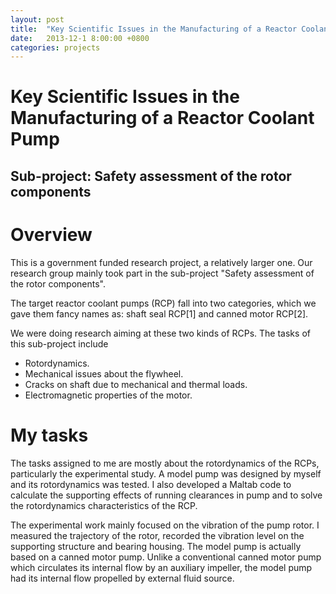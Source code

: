```yaml
---
layout: post
title:  "Key Scientific Issues in the Manufacturing of a Reactor Coolant Pump"
date:   2013-12-1 8:00:00 +0800
categories: projects
---
```


# Key Scientific Issues in the Manufacturing of a Reactor Coolant Pump #

## Sub-project: Safety assessment of the rotor components ##

# Overview

This is a government funded research project, a relatively larger one. Our research group mainly took part in the sub-project "Safety assessment of the rotor components".

The target reactor coolant pumps (RCP) fall into two categories, which we gave them fancy names as: shaft seal RCP[1] and canned motor RCP[2].



We were doing research aiming at these two kinds of RCPs. The tasks of this sub-project include

* Rotordynamics.
* Mechanical issues about the flywheel.
* Cracks on shaft due to mechanical and thermal loads.
* Electromagnetic properties of the motor.

# My tasks

The tasks assigned to me are mostly about the rotordynamics of the RCPs, particularly the experimental study. A model pump was designed by myself and its rotordynamics was tested. I also developed a Maltab code to calculate the supporting effects of running clearances in pump and to solve the rotordynamics characteristics of the RCP.

The experimental work mainly focused on the vibration of the pump rotor. I measured the trajectory of the rotor, recorded the vibration level on the supporting structure and bearing housing. The model pump is actually based on a canned motor pump. Unlike a conventional canned motor pump which circulates its internal flow by an auxiliary impeller, the model pump had its internal flow propelled by external fluid source.

